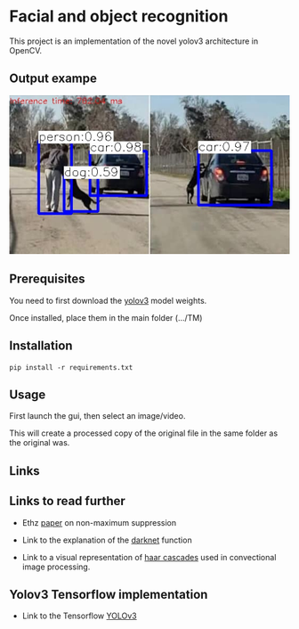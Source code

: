 # Facial and object recognition

This project is an implementation of the novel yolov3 architecture in OpenCV.

## Output exampe

![output image](https://github.com/StefanPetersTM/TM/blob/master/img/person-dog-car_yolo_out_py.jpg)

## Prerequisites

You need to first download the [yolov3](https://1drv.ms/u/s!Annk_cU7EjkpgQMm81Rj9HKkUZGz) model weights.

Once installed, place them in the main folder (.../TM)
 
## Installation

```
pip install -r requirements.txt
```

## Usage

First launch the gui, then select an image/video.

This will create a processed copy of the original file in the same folder as the original was.

## Links




## Links to read further

- Ethz [paper](https://www.vision.ee.ethz.ch/publications/papers/proceedings/eth_biwi_01126.pdf) on non-maximum suppression

- Link to the explanation of the [darknet](https://docs.opencv.org/master/d6/d0f/group__dnn.html#gafde362956af949cce087f3f25c6aff0d) function

- Link to a visual representation of [haar cascades](https://www.youtube.com/watch?v=hPCTwxF0qf4) used in convectional image processing.

## Yolov3 Tensorflow implementation
- Link to the Tensorflow [YOLOv3](https://github.com/YunYang1994/tensorflow-yolov3)

